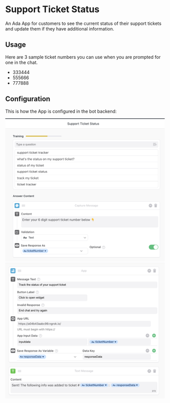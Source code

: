 # Support Ticket Status

An Ada App for customers to see the current status of their support tickets and update them if they have additional information.

## Usage

Here are 3 sample ticket numbers you can use when you are prompted for one in the chat.
* 333444
* 555666
* 777888

## Configuration

This is how the App is configured in the bot backend:

<img src="imgs/setupShot1.png">
<img src="imgs/setupShot2.png">
